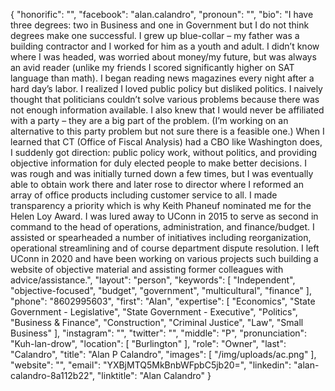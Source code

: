 {
  "honorific": "",
  "facebook": "alan.calandro",
  "pronoun": "",
  "bio": "I have three degrees: two in Business and one in Government but I do not think degrees make one successful. I grew up blue-collar – my father was a building contractor and I worked for him as a youth and adult. I didn’t know where I was headed, was worried about money/my future, but was always an avid reader (unlike my friends I scored significantly higher on SAT language than math). I began reading news magazines every night after a hard day’s labor. I realized I loved public policy but disliked politics. I naively thought that politicians couldn’t solve various problems because there was not enough information available. I also knew that I would never be affiliated with a party – they are a big part of the problem. (I’m working on an alternative to this party problem but not sure there is a feasible one.) When I learned that CT (Office of Fiscal Analysis) had a CBO like Washington does, I suddenly got direction: public policy work, without politics, and providing objective information for duly elected people to make better decisions. I was rough and was initially turned down a few times, but I was eventually able to obtain work there and later rose to director where I reformed an array of office products including customer service to all. I made transparency a priority which is why Keith Phaneuf nominated me for the Helen Loy Award. I was lured away to UConn in 2015 to serve as second in command to the head of operations, administration, and finance/budget. I assisted or spearheaded a number of initiatives including reorganization, operational streamlining and of course department dispute resolution. I left UConn in 2020 and have been working on various projects such building a website of objective material and assisting former colleagues with advice/assistance.",
  "layout": "person",
  "keywords": [
    "Independent",
    "objective-focused",
    "budget",
    "government",
    "multicultural",
    "finance"
  ],
  "phone": "8602995603",
  "first": "Alan",
  "expertise": [
    "Economics",
    "State Government - Legislative",
    "State Government - Executive",
    "Politics",
    "Business & Finance",
    "Construction",
    "Criminal Justice",
    "Law",
    "Small Business"
  ],
  "instagram": "",
  "twitter": "",
  "middle": "P",
  "pronunciation": "Kuh-lan-drow",
  "location": [
    "Burlington"
  ],
  "role": "Owner",
  "last": "Calandro",
  "title": "Alan P Calandro",
  "images": [
    "/img/uploads/ac.png"
  ],
  "website": "",
  "email": "YXBjMTQ5MkBnbWFpbC5jb20=",
  "linkedin": "alan-calandro-8a112b22",
  "linktitle": "Alan Calandro"
}